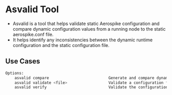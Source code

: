 # Asvalid Tool

- Asvalid is a tool that helps validate static Aerospike configuration and compare dynamic configuration values from a running node to the static aerospike.conf file. 
- It helps identify any inconsistencies between the dynamic runtime configuration and the static configuration file.


## Use Cases

```bash
Options:
	asvalid compare                          Generate and compare dynamic configuration values with aerospike.conf
	asvalid validate <file>                  Validate a configuration file against the Aerospike schema.
	asvalid verify                           Validate the configuration file against the Aerospike schema and then compare it.
```

